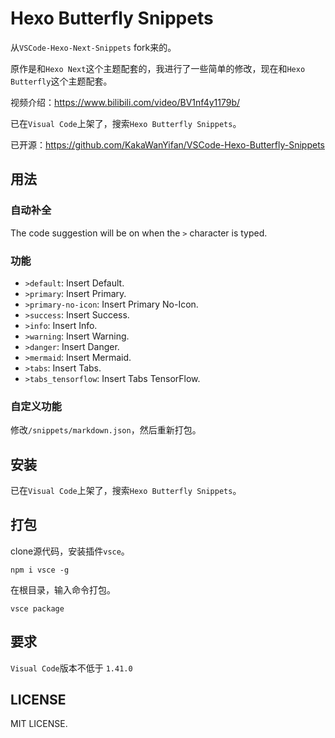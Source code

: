 # Hexo Butterfly Snippets

从`VSCode-Hexo-Next-Snippets` fork来的。

原作是和`Hexo Next`这个主题配套的，我进行了一些简单的修改，现在和`Hexo Butterfly`这个主题配套。

视频介绍：https://www.bilibili.com/video/BV1nf4y1179b/

已在`Visual Code`上架了，搜索`Hexo Butterfly Snippets`。

已开源：https://github.com/KakaWanYifan/VSCode-Hexo-Butterfly-Snippets

## 用法

### 自动补全

The code suggestion will be on when the `>` character is typed.

### 功能

- `>default`: Insert Default.
- `>primary`: Insert Primary.
- `>primary-no-icon`: Insert Primary No-Icon.
- `>success`: Insert Success.
- `>info`: Insert Info.
- `>warning`: Insert Warning.
- `>danger`: Insert Danger.
- `>mermaid`: Insert Mermaid.
- `>tabs`: Insert Tabs.
- `>tabs_tensorflow`: Insert Tabs TensorFlow.

### 自定义功能
修改`/snippets/markdown.json`，然后重新打包。

## 安装
已在`Visual Code`上架了，搜索`Hexo Butterfly Snippets`。

## 打包

clone源代码，安装插件`vsce`。
```
npm i vsce -g
```
在根目录，输入命令打包。
```
vsce package
```

## 要求

`Visual Code`版本不低于 `1.41.0`

## LICENSE

MIT LICENSE.